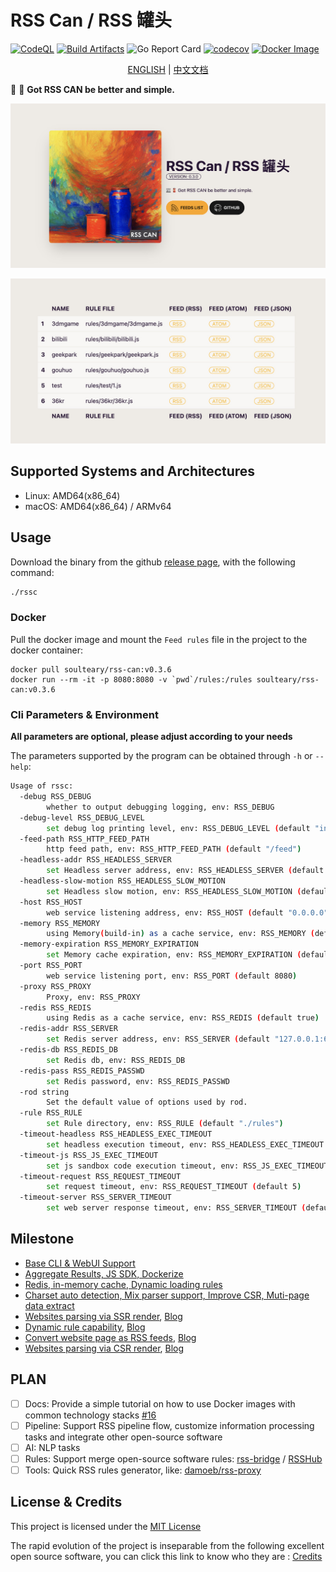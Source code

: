 # RSS Can / RSS 罐头

[![CodeQL](https://github.com/soulteary/RSS-Can/actions/workflows/codeql.yml/badge.svg)](https://github.com/soulteary/RSS-Can/actions/workflows/codeql.yml) [![Build Artifacts](https://github.com/soulteary/rss-can/actions/workflows/build.yml/badge.svg)](https://github.com/soulteary/rss-can/actions/workflows/build.yml)  ![Go Report Card](https://goreportcard.com/badge/github.com/soulteary/RSS-Can) [![codecov](https://codecov.io/gh/soulteary/RSS-Can/branch/main/graph/badge.svg?token=RLAU712P39)](https://codecov.io/gh/soulteary/RSS-Can) [![Docker Image](https://img.shields.io/docker/pulls/soulteary/rss-can.svg)](https://hub.docker.com/r/soulteary/rss-can)

<p style="text-align: center;">
  <a href="README.md">ENGLISH</a> | <a href="README_CN.md"  target="_blank">中文文档</a>
</p>

📰 🥫 **Got RSS CAN be better and simple.**

<p style="text-align: center;">
  <img src="./.github/images/hp.jpg">
</p>

<p style="text-align: center;">
  <img src="./.github/images/feeds.jpg">
</p>

## Supported Systems and Architectures

- Linux: AMD64(x86_64)
- macOS: AMD64(x86_64) /  ARMv64

## Usage

Download the binary from the github [release page](https://github.com/soulteary/RSS-Can/releases), with the following command:

```bash
./rssc
```

### Docker

Pull the docker image and mount the `Feed rules` file in the project to the docker container:

```
docker pull soulteary/rss-can:v0.3.6
docker run --rm -it -p 8080:8080 -v `pwd`/rules:/rules soulteary/rss-can:v0.3.6
```

### Cli Parameters & Environment

**All parameters are optional, please adjust according to your needs**

The parameters supported by the program can be obtained through `-h` or `--help`:

```bash
Usage of rssc:
  -debug RSS_DEBUG
    	whether to output debugging logging, env: RSS_DEBUG
  -debug-level RSS_DEBUG_LEVEL
    	set debug log printing level, env: RSS_DEBUG_LEVEL (default "info")
  -feed-path RSS_HTTP_FEED_PATH
    	http feed path, env: RSS_HTTP_FEED_PATH (default "/feed")
  -headless-addr RSS_HEADLESS_SERVER
    	set Headless server address, env: RSS_HEADLESS_SERVER (default "127.0.0.1:9222")
  -headless-slow-motion RSS_HEADLESS_SLOW_MOTION
    	set Headless slow motion, env: RSS_HEADLESS_SLOW_MOTION (default 2)
  -host RSS_HOST
    	web service listening address, env: RSS_HOST (default "0.0.0.0")
  -memory RSS_MEMORY
    	using Memory(build-in) as a cache service, env: RSS_MEMORY (default true)
  -memory-expiration RSS_MEMORY_EXPIRATION
    	set Memory cache expiration, env: RSS_MEMORY_EXPIRATION (default 600)
  -port RSS_PORT
    	web service listening port, env: RSS_PORT (default 8080)
  -proxy RSS_PROXY
    	Proxy, env: RSS_PROXY
  -redis RSS_REDIS
    	using Redis as a cache service, env: RSS_REDIS (default true)
  -redis-addr RSS_SERVER
    	set Redis server address, env: RSS_SERVER (default "127.0.0.1:6379")
  -redis-db RSS_REDIS_DB
    	set Redis db, env: RSS_REDIS_DB
  -redis-pass RSS_REDIS_PASSWD
    	set Redis password, env: RSS_REDIS_PASSWD
  -rod string
    	Set the default value of options used by rod.
  -rule RSS_RULE
    	set Rule directory, env: RSS_RULE (default "./rules")
  -timeout-headless RSS_HEADLESS_EXEC_TIMEOUT
    	set headless execution timeout, env: RSS_HEADLESS_EXEC_TIMEOUT (default 5)
  -timeout-js RSS_JS_EXEC_TIMEOUT
    	set js sandbox code execution timeout, env: RSS_JS_EXEC_TIMEOUT (default 200)
  -timeout-request RSS_REQUEST_TIMEOUT
    	set request timeout, env: RSS_REQUEST_TIMEOUT (default 5)
  -timeout-server RSS_SERVER_TIMEOUT
    	set web server response timeout, env: RSS_SERVER_TIMEOUT (default 8)
```

## Milestone

- [Base CLI & WebUI Support](https://github.com/soulteary/rss-can/issues/8)
- [Aggregate Results, JS SDK, Dockerize](https://github.com/soulteary/rss-can/issues/9)
- [Redis, in-memory cache, Dynamic loading rules](https://github.com/soulteary/rss-can/issues/10)
- [Charset auto detection, Mix parser support, Improve CSR, Muti-page data extract](https://github.com/soulteary/rss-can/issues/11)
- [Websites parsing via SSR render](https://github.com/soulteary/rss-can/issues/12), [Blog](https://soulteary.com/2022/12/12/rsscan-better-rsshub-service-build-with-golang-part-1.html)
- [Dynamic rule capability](https://github.com/soulteary/rss-can/issues/13), [Blog](https://soulteary.com/2022/12/13/rsscan-make-golang-applications-with-v8-part-2.html)
- [Convert website page as RSS feeds](https://github.com/soulteary/rss-can/issues/14), [Blog](https://soulteary.com/2022/12/14/rsscan-convert-website-information-stream-to-rss-feed-part-3.html)
- [Websites parsing via CSR render](https://github.com/soulteary/rss-can/issues/15), [Blog](https://soulteary.com/2022/12/15/rsscan-use-golang-rod-to-parse-the-content-dynamically-rendered-in-the-browser-part-4.html)

## PLAN

- [ ] Docs: Provide a simple tutorial on how to use Docker images with common technology stacks [#16](https://github.com/soulteary/rss-can/issues/16)
- [ ] Pipeline: Support RSS pipeline flow, customize information processing tasks and integrate other open-source software
- [ ] AI: NLP tasks
- [ ] Rules: Support merge open-source software rules: [rss-bridge](https://github.com/RSS-Bridge/rss-bridge/tree/master/bridges) / [RSSHub](https://github.com/DIYgod/RSSHub/tree/master/lib)
- [ ] Tools: Quick RSS rules generator, like: [damoeb/rss-proxy](https://github.com/damoeb/rss-proxy)

## License & Credits

This project is licensed under the [MIT License](https://github.com/soulteary/RSS-Can/blob/main/LICENSE)

The rapid evolution of the project is inseparable from the following excellent open source software, you can click this link to know who they are : [Credits](./CREDITS.md)
